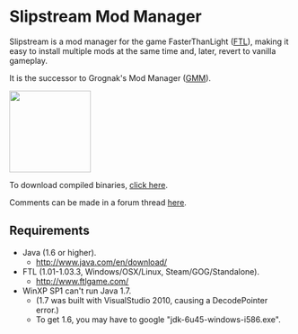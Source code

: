 Slipstream Mod Manager
======================

Slipstream is a mod manager for the game FasterThanLight ([FTL](http://www.ftlgame.com/)), making it easy to install multiple mods at the same time and, later, revert to vanilla gameplay.

It is the successor to Grognak's Mod Manager ([GMM](http://www.ftlgame.com/forum/viewtopic.php?p=9994)).

<a href="https://raw.github.com/Vhati/Slipstream-Mod-Manager/master/img/screenshot01.png"><img src="https://raw.github.com/Vhati/Slipstream-Mod-Manager/master/img/screenshot01.png" width="145px" height="auto" /></a>

To download compiled binaries, [click here](https://sourceforge.net/projects/slipstreammodmanager/).

Comments can be made in a forum thread [here](http://).


Requirements
------------
* Java (1.6 or higher).
    * http://www.java.com/en/download/
* FTL (1.01-1.03.3, Windows/OSX/Linux, Steam/GOG/Standalone).
    * http://www.ftlgame.com/
* WinXP SP1 can't run Java 1.7.
    * (1.7 was built with VisualStudio 2010, causing a DecodePointer error.)
    * To get 1.6, you may have to google "jdk-6u45-windows-i586.exe".
